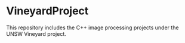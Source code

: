 # VineyardProject
This repository includes the C++ image processing projects under the UNSW Vineyard project.
